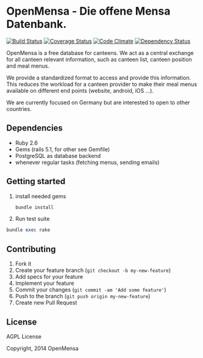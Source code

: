 # OpenMensa - Die offene Mensa Datenbank.

[![Build Status](http://img.shields.io/travis/openmensa/openmensa/master.svg)](https://travis-ci.org/openmensa/openmensa) [![Coverage Status](http://img.shields.io/coveralls/openmensa/openmensa/master.svg)](https://coveralls.io/r/openmensa/openmensa) [![Code Climate](http://img.shields.io/codeclimate/github/openmensa/openmensa.svg)](https://codeclimate.com/github/openmensa/openmensa) [![Dependency Status](http://img.shields.io/gemnasium/openmensa/openmensa.svg)](https://gemnasium.com/openmensa/openmensa)


OpenMensa is a free database for canteens. We act as a central exchange for all canteen relevant information, such as canteen list, canteen position and meal menus.

We provide a standardized format to access and provide this information. This reduces the workload for a canteen provider to make their meal menus available on different end points (website, android, iOS ...).

We are currently focused on Germany but are interested to open to other countries.


## Dependencies

* Ruby 2.6
* Gems (rails 5.1, for other see Gemfile)
* PostgreSQL as database backend
* whenever regular tasks (fetching menus, sending emails)


## Getting started

1. install needed gems

   ```ruby
   bundle install
   ```

2. Run test suite

  ```ruby
  bundle exec rake
  ```


## Contributing

1. Fork it
2. Create your feature branch (`git checkout -b my-new-feature`)
4. Add specs for your feature
5. Implement your feature
6. Commit your changes (`git commit -am 'Add some feature'`)
7. Push to the branch (`git push origin my-new-feature`)
8. Create new Pull Request



## License

AGPL License

Copyright, 2014 OpenMensa
